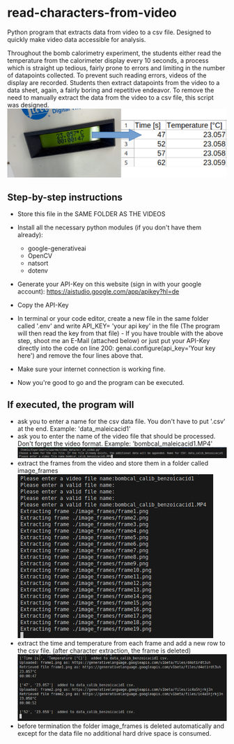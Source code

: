 # read-characters-from-video
Python program that extracts data  from video to a csv file. Designed to quickly make video data accessible for analysis.

Throughout the bomb calorimetry experiment, the students either read the temperature from the calorimeter display every 10 seconds, a process which is straight up tedious, fairly prone to errors and limiting in the number of datapoints collected.
To prevent such reading errors, videos of the display are recorded. Students then extract datapoints from the video to a data sheet, again, a fairly boring and repetitive endeavor. 
To remove the need to manually extract the data from the video to a csv file, this script was designed.
![Alt text](https://github.com/romanschmidxyz/read-characters-from-video/blob/main/Demo.png)


## Step-by-step instructions
  - Store this file in the SAME FOLDER AS THE VIDEOS
  - Install all the necessary python modules (if you don't have them already):
      - google-generativeai
      - OpenCV
      - natsort
      - dotenv

  - Generate your API-Key on this website (sign in with your google account): https://aistudio.google.com/app/apikey?hl=de
  - Copy the API-Key
  - In terminal or your code editor, create a new file in the same folder called '.env' and write API_KEY= 'your api key' in the file (The program will         then read the key from that file)
        - If you have trouble with the above step, shoot me an E-Mail (attached below) or just put your API-Key directly into the code on line 200:                   genai.configure(api_key='Your key here') and remove the four lines above that.
  - Make sure your internet connection is working fine.
  - Now you're good to go and the program can be executed.

## If executed, the program will
- ask you to enter a name for the csv data file. You don't have to put '.csv' at the end. Example: 'data_maleicacid1'
- ask you to enter the name of the video file that should be processed. Don't forget the video format. Example: 'bombcal_maleicacid1.MP4'
  ![Alt text](https://github.com/romanschmidxyz/read-characters-from-video/blob/main/Step1.png)
- extract the frames from the video and store them in a folder called image_frames
  ![Alt text](https://github.com/romanschmidxyz/read-characters-from-video/blob/main/Frame_extraction.png)
- extract the time and temperature from each frame and add a new row to the csv file. (after character extraction, the frame is deleted)
  ![Alt text](https://github.com/romanschmidxyz/read-characters-from-video/blob/main/Character_recognition_to_csv.png)
- before termination the folder image_frames is deleted automatically and except for the data file no additional hard drive space is consumed.

